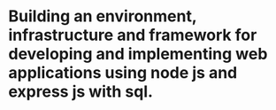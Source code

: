 # Building an environment, infrastructure and framework for developing and implementing web applications using node js and express js with sql.
